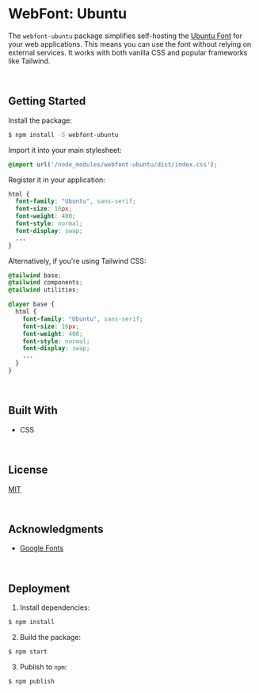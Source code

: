 # WebFont: Ubuntu

The `webfont-ubuntu` package simplifies self-hosting the [Ubuntu Font](https://fonts.google.com/specimen/Ubuntu) for your web applications. This means you can use the font without relying on external services. It works with both vanilla CSS and popular frameworks like Tailwind.

</br>

## Getting Started

Install the package:

```bash
$ npm install -S webfont-ubuntu
```

Import it into your main stylesheet:

```css
@import url('/node_modules/webfont-ubuntu/dist/index.css');
```

Register it in your application:

```css
html {
  font-family: "Ubuntu", sans-serif;
  font-size: 16px;
  font-weight: 400;
  font-style: normal;
  font-display: swap;
  ...
}
```


Alternatively, if you're using Tailwind CSS:

```css
@tailwind base;
@tailwind components;
@tailwind utilities;

@layer base {
  html {
    font-family: "Ubuntu", sans-serif;
    font-size: 16px;
    font-weight: 400;
    font-style: normal;
    font-display: swap;
    ...
  }
}
```





<br/>

## Built With

- CSS





<br/>

## License

[MIT](https://choosealicense.com/licenses/mit/)





<br/>

## Acknowledgments

- [Google Fonts](https://fonts.google.com/specimen/Ubuntu)





<br/>

## Deployment

1. Install dependencies:
```bash
$ npm install
```

2. Build the package:
```bash
$ npm start
```

3. Publish to `npm`:
```bash
$ npm publish
```